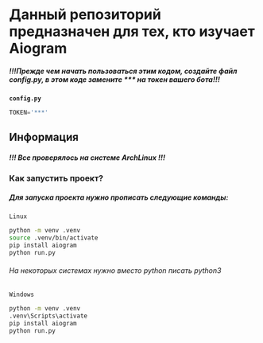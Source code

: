 # Данный репозиторий предназначен для тех, кто изучает Aiogram

##### !!!Прежде чем начать пользоваться этим кодом, создайте файл config.py, в этом коде замените *** на токен вашего бота!!! 

**`config.py`**
```python
TOKEN='***'
```

## Информация
##### !!! Все проверялось на системе ArchLinux !!!
### Как запустить проект?

##### Для запуска проекта нужно прописать следующие команды:
`Linux`
```bash
python -m venv .venv
source .venv/bin/activate
pip install aiogram
python run.py
```
###### На некоторых системах нужно вместо python писать python3

`Windows`
```bash
python -m venv .venv
.venv\Scripts\activate
pip install aiogram
python run.py
```

